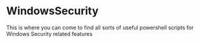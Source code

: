 # WindowsSecurity

This is where you can come to find all sorts of useful powershell scripts for Windows Security related features
